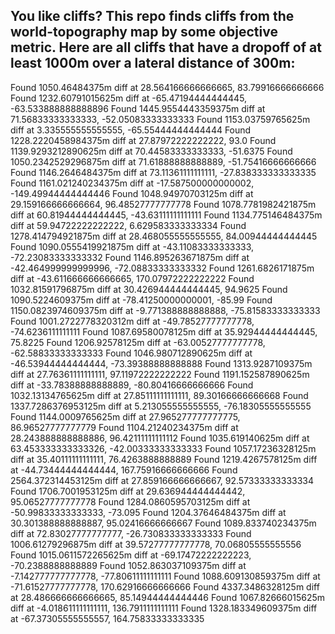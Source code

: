 ## You like cliffs? This repo finds cliffs from the world-topography map by some objective metric. Here are all cliffs that have a dropoff of at least 1000m over a lateral distance of 300m:

Found 1050.46484375m diff at 28.564166666666665, 83.79916666666666 
Found 1232.60791015625m diff at -65.47194444444445, -63.533888888888896 
Found 1445.9554443359375m diff at 71.56833333333333, -52.05083333333333
Found 1153.03759765625m diff at 3.335555555555555, -65.55444444444444
Found 1228.2220458984375m diff at 27.87972222222222, 93.0
Found 1139.9293212890625m diff at 70.44583333333333, -51.6375
Found 1050.2342529296875m diff at 71.61888888888889, -51.75416666666666
Found 1146.2646484375m diff at 73.11361111111111, -27.838333333333335
Found 1161.021240234375m diff at -17.587500000000002, -149.49944444444446
Found 1048.94970703125m diff at 29.159166666666664, 96.48527777777778
Found 1078.7781982421875m diff at 60.81944444444445, -43.63111111111111
Found 1134.775146484375m diff at 59.94722222222222, 6.629583333333334
Found 1278.414794921875m diff at 28.468055555555555, 84.00944444444445
Found 1090.0555419921875m diff at -43.11083333333333, -72.23083333333332
Found 1146.895263671875m diff at -42.464999999999996, -72.08833333333332
Found 1261.6826171875m diff at -43.611666666666665, 170.07972222222222
Found 1032.81591796875m diff at 30.426944444444445, 94.9625
Found 1090.5224609375m diff at -78.41250000000001, -85.99
Found 1150.0823974609375m diff at -9.771388888888888, -75.81583333333333
Found 1001.2722778320312m diff at -49.78527777777778, -74.6236111111111
Found 1087.69580078125m diff at 35.92944444444445, 75.8225
Found 1206.92578125m diff at -63.00527777777778, -62.58833333333333
Found 1046.980712890625m diff at -46.53944444444444, -73.39388888888888
Found 1313.9287109375m diff at 27.76361111111111, 97.11972222222222
Found 1191.152587890625m diff at -33.78388888888889, -80.80416666666666
Found 1032.13134765625m diff at 27.85111111111111, 89.30166666666668
Found 1337.7286376953125m diff at 5.213055555555555, -76.18305555555555
Found 1144.0009765625m diff at 27.965277777777775, 86.96527777777779
Found 1104.21240234375m diff at 28.243888888888886, 96.42111111111112
Found 1035.619140625m diff at 63.453333333333326, -42.00333333333333
Found 1057.17236328125m diff at 35.40111111111111, 76.4263888888889
Found 1219.4267578125m diff at -44.73444444444444, 167.75916666666666
Found 2564.372314453125m diff at 27.859166666666667, 92.57333333333334
Found 1706.7001953125m diff at 29.636944444444442, 95.06527777777778
Found 1284.0860595703125m diff at -50.99833333333333, -73.095
Found 1204.37646484375m diff at 30.301388888888887, 95.02416666666667
Found 1089.833740234375m diff at 72.83027777777777, -26.730833333333333
Found 1006.61279296875m diff at 39.57277777777778, 70.06805555555556
Found 1015.0611572265625m diff at -69.17472222222223, -70.2388888888889
Found 1052.863037109375m diff at -7.142777777777778, -77.80611111111111
Found 1088.609130859375m diff at -71.61527777777778, 170.62916666666666
Found 4337.3486328125m diff at 28.486666666666665, 85.14944444444446
Found 1067.82666015625m diff at -4.018611111111111, 136.7911111111111
Found 1328.183349609375m diff at -67.37305555555557, 164.75833333333335
